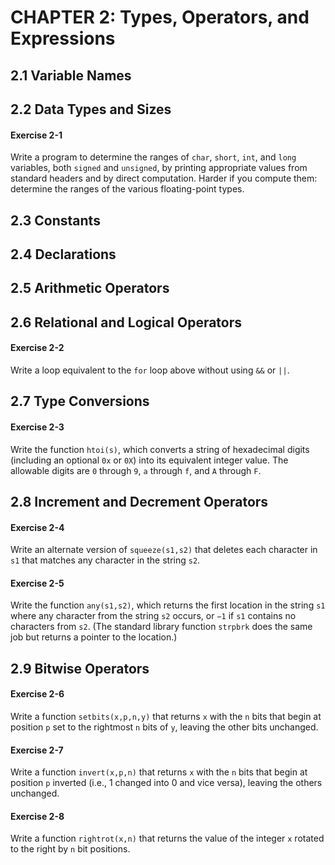 # CHAPTER 2: Types, Operators, and Expressions

## 2.1 Variable Names

## 2.2 Data Types and Sizes

#### Exercise 2-1

Write a program to determine the ranges of `char`, `short`, `int`, and `long` variables, both `signed` and `unsigned`, by printing appropriate values from standard headers and by direct computation. Harder if you compute them: determine the ranges of the various floating-point types.

## 2.3 Constants

## 2.4 Declarations

## 2.5 Arithmetic Operators

## 2.6 Relational and Logical Operators

#### Exercise 2-2

Write a loop equivalent to the `for` loop above without using `&&` or `||`.

## 2.7 Type Conversions

#### Exercise 2-3

Write the function `htoi(s)`, which converts a string of hexadecimal digits (including an optional `0x` or `0X`) into its equivalent integer value. The allowable digits are `0` through `9`, `a` through `f`, and `A` through `F`.

## 2.8 Increment and Decrement Operators

#### Exercise 2-4

Write an alternate version of `squeeze(s1,s2)` that deletes each character in `s1` that matches any character in the string `s2`.

#### Exercise 2-5

Write the function `any(s1,s2)`, which returns the first location in the string `s1` where any character from the string `s2` occurs, or `−1` if `s1` contains no characters from `s2`. (The standard library function `strpbrk` does the same job but returns a pointer to the location.)

## 2.9 Bitwise Operators

#### Exercise 2-6

Write a function `setbits(x,p,n,y)` that returns `x` with the `n` bits that begin at position `p` set to the rightmost `n` bits of `y`, leaving the other bits unchanged.

#### Exercise 2-7

Write a function `invert(x,p,n)` that returns `x` with the `n` bits that begin at position `p` inverted (i.e., 1 changed into 0 and vice versa), leaving the others unchanged.

#### Exercise 2-8

Write a function `rightrot(x,n)` that returns the value of the integer `x` rotated to the right by `n` bit positions.
